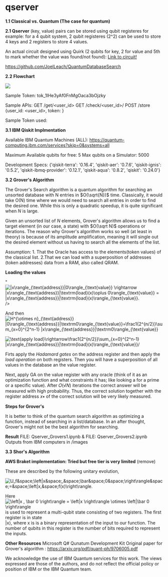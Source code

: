 # qserver

**1.1 Classical vs. Quantum (The case for quantum)**



**2.1 Qserver**
(key, value) pairs can be stored using qubit registeres
for example: for a 4 qubit system, 2 qubit registeres (2^2) can be used to store 4 keys and 2 registers to store 4 values.


An actual circuit designed using Quirk (2 qubits for key, 2 for value and 5th to mark whether the value was found/not found):
[Link to circuit!](https://algassert.com/quirk#circuit=%7B%22cols%22:[[%22H%22,%22H%22],[%22%E2%80%A6%22,%22%E2%80%A6%22],[%22%E2%97%A6%22,%22%E2%97%A6%22,%22X%22,%22X%22],[%22%E2%80%A2%22,%22%E2%97%A6%22,1,%22X%22],[%22%E2%97%A6%22,%22%E2%80%A2%22],[%22%E2%80%A2%22,%22%E2%80%A2%22,%22X%22],[1,1,%22%E2%80%A6%22,%22%E2%80%A6%22],[1,1,%22%E2%97%A6%22,%22%E2%80%A2%22,%22X%22],[1,1,%22%E2%80%A6%22,%22%E2%80%A6%22],[1,1,1,1,%22Z%22],[1,1,%22%E2%80%A6%22,%22%E2%80%A6%22],[1,1,%22%E2%97%A6%22,%22%E2%80%A2%22,%22X%22],[%22%E2%80%A2%22,%22%E2%80%A2%22,%22X%22],[%22%E2%97%A6%22,%22%E2%80%A2%22],[%22%E2%80%A2%22,%22%E2%97%A6%22,1,%22X%22],[%22%E2%97%A6%22,%22%E2%97%A6%22,%22X%22,%22X%22],[%22H%22,%22H%22],[%22%E2%80%A6%22,%22%E2%80%A6%22],[%22X%22,%22X%22,1,1,%22X%22],[%22%E2%80%A2%22,%22%E2%80%A2%22,1,1,%22Z%22],[%22X%22,%22X%22,1,1,%22X%22],[%22%E2%80%A6%22,%22%E2%80%A6%22],[%22H%22,%22H%22],[%22%E2%97%A6%22,%22%E2%97%A6%22,%22X%22,%22X%22],[%22%E2%80%A2%22,%22%E2%97%A6%22,1,%22X%22],[%22%E2%97%A6%22,%22%E2%80%A2%22],[%22%E2%80%A2%22,%22%E2%80%A2%22,%22X%22],[1,1,%22%E2%97%A6%22,%22%E2%80%A2%22,%22X%22],[%22Chance2%22,1,%22Chance2%22,1,%22Chance%22]]%7D )

https://github.com/JoelLeach/QuantumDatabaseSearch

**2.2 Flowchart**

<img src="https://lucid.app/publicSegments/view/fe988690-165a-4560-94b5-8a47c35dd040/image.png"/>


Sample Token: tok_1IHe3yAf0FnMgOaca3bOjzky

Sample APIs: 
GET /get/<user_id>
GET /check/<user_id>/<token>
POST /store {user_id: <user_id>, token: <token> }

Sample Token used: 

**3.1 IBM Qiskit Implmentation**

Available IBM Quantum Machines (ALL): https://quantum-computing.ibm.com/services?skip=0&systems=all

Maximum Available qubits for free:  5
Max qubits on a Simulator: 5000

Development Specs: 
{'qiskit-terra': '0.16.4',
 'qiskit-aer': '0.7.6',
 'qiskit-ignis': '0.5.2',
 'qiskit-ibmq-provider': '0.12.1',
 'qiskit-aqua': '0.8.2',
 'qiskit': '0.24.0'}



**3.2 Grover's Algorithm**

The Grover's Search algorithm is a quantum algorithm for searching an unsorted database with N entries in $O(\sqrt{N})$ time. Classically, it would take O(N) time where we would need to search all entries in order to find the desired one. While this is only a quadratic speedup, it is quite significant when $N$ is large.

Given an unsorted list of $N$ elements, Grover's algorithm allows us to find a target element (in our case, a state) with $O(\sqrt N)$ operations or iterations. The reason why Grover's algorithm works so well (at least in theory) is because of its amplitude amplification, meaning it will single out the desired element without us having to search all the elements of the list.

Assumption: 1. That the Oracle has access to the elements(token values) of the classical list. 
2.That we can load with a superposition of addresses (token addresses) data from a RAM, also called QRAM. 

**Loading the values**

"<img src="https://latex.codecogs.com/gif.latex?|x\rangle_{\text{address}}|0\rangle_{\text{value}}&space;\rightarrow&space;|x\rangle_{\text{address}}|\textrm{load}(x)\oplus&space;0\rangle_{\text{value}}&space;=&space;|x\rangle_{\text{address}}|\textrm{load}(x)\rangle_{\text{value}}." title="|x\rangle_{\text{address}}|0\rangle_{\text{value}} \rightarrow |x\rangle_{\text{address}}|\textrm{load}(x)\oplus 0\rangle_{\text{value}} = |x\rangle_{\text{address}}|\textrm{load}(x)\rangle_{\text{value}}." />/>

And then
<img src="https://latex.codecogs.com/gif.latex?H^{\otimes&space;n}_{\text{address}}&space;|0\rangle_{\text{address}}|\textrm0\rangle_{\text{value}}=\frac1{2^{n/2}}\sum_{x=0}^{2^n-1}&space;|x\rangle_{\text{address}}|\textrm0\rangle_{\text{value}}" title="H^{\otimes n}_{\text{address}} |0\rangle_{\text{address}}|\textrm0\rangle_{\text{value}}=\frac1{2^{n/2}}\sum_{x=0}^{2^n-1} |x\rangle_{\text{address}}|\textrm0\rangle_{\text{value}}" />

<img src="https://latex.codecogs.com/gif.latex?\text{apply&space;load}\rightarrow\frac1{2^{n/2}}\sum_{x=0}^{2^n-1}&space;|x\rangle_{\text{address}}|\textrm{load}(x)\rangle_{\text{value}}/" title="\text{apply load}\rightarrow\frac1{2^{n/2}}\sum_{x=0}^{2^n-1} |x\rangle_{\text{address}}|\textrm{load}(x)\rangle_{\text{value}}/" />

Firts apply the _Hadamard gates_ on the address register and then apply the _load operation_ on both registers. Then you will have a superposition of all values in the database an the value register.

Next, apply GA on the value register with any oracle (think of it as an optimization function and what constraints it has; like looking a for a prime or a specific value). After 𝑂(√𝑁) iterations the correct answer will be measured with high probability. Thus, the correct solution together with the register address 𝑥∗ of the correct solution will be very likely measured.



**Steps for Grover's**

It is better to think of the quantum search algorithm as optimizing a function, instead of searching in a list/database. In an after thought, Grover's might not be the best algorithm for searching. 

**Result**
FILE: Qserver_Grovers1.ipynb
& FILE: Qserver_Grovers2.ipynb 
Outputs from IBM computers in /images

**3.3 Shor's Algorithm** 

**AWS Braket implementation: Tried but free tier is very limited** (remove)









These are described by the following unitary evolution,

<img src="https://latex.codecogs.com/gif.latex?U_f&space;\left|x&space;,&space;\bar&space;0&space;\right\rangle&space;=&space;\left|x,&space;f(x)\right\rangle." title="U_f&space;\left|x&space;,&space;\bar&space;0&space;\right\rangle&space;=&space;\left|x,&space;f(x)\right\rangle." />

Here <img src="https://latex.codecogs.com/gif.latex?\left|x&space;,&space;\bar&space;0&space;\right\rangle&space;=&space;\left|x&space;\right\rangle&space;\otimes&space;\left|\bar&space;0&space;\right\rangle" title="\left|x , \bar 0 \right\rangle = \left|x \right\rangle \otimes \left|\bar 0 \right\rangle" />
 is used to represent a multi-qubit state consisting of two registers. The first register is in state  
|x⟩, where  x is  is a binary representation of the input to our function. The number of qubits in this register is the number of bits required to represent the inputs.


**Other Resources**
Microsoft Q# Qunatum Development Kit
Original paper for Grover's algorithm : https://arxiv.org/pdf/quant-ph/9706005.pdf

We acknowledge the use of IBM Quantum services for this work. The views expressed are those of the authors, and do not reflect the official policy or position of IBM or the IBM Quantum team.

